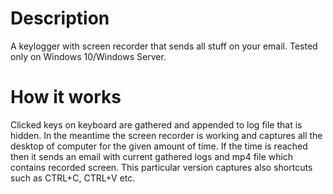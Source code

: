 # Description
A keylogger with screen recorder that sends all stuff on your email. Tested only on Windows 10/Windows Server.

# How it works
Clicked keys on keyboard are gathered and appended to log file that is hidden. In the meantime the screen recorder is working and captures all the desktop of computer for the given amount of time. If the time is reached then it sends an email with current gathered logs and mp4 file which contains recorded screen. This particular version captures also shortcuts such as CTRL+C, CTRL+V etc.
